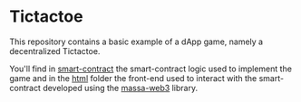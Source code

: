 # Tictactoe

This repository contains a basic example of a dApp game, namely a decentralized Tictactoe.

You'll find in [smart-contract](https://github.com/massalabs/massa-sc-examples/tree/main/games/tictactoe/smart-contract)
the smart-contract logic used to implement the game and in the
[html](https://github.com/massalabs/massa-sc-examples/tree/main/games/tictactoe/html) folder the front-end used to
interact with the smart-contract developed using the [massa-web3](https://github.com/massalabs/massa-web3) library.
